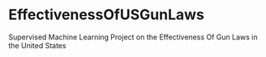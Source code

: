 # EffectivenessOfUSGunLaws
Supervised Machine Learning Project on the Effectiveness Of Gun Laws in the United States
